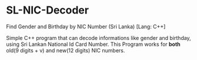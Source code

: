 # SL-NIC-Decoder
Find Gender and Birthday by NIC Number (Sri Lanka) [Lang: C++]

Simple C++  program that can decode informations like gender and birthday, using Sri Lankan National Id Card Number.
This Program works for <b>both</b> old(9 digits + v) and new(12 digits) NIC numbers.
